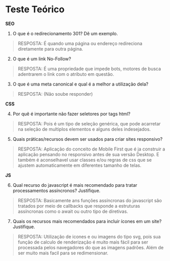 # Teste Teórico

**SEO**

1. O que é o redirecionamento 301? Dê um exemplo.

> RESPOSTA: É quando uma página ou endereço redireciona diretamente para outra página.

2. O que é um link No-Follow?
 
> RESPOSTA: É uma propriedade que impede bots, motores de busca adentrarem o link com o atributo em questão. 

3. O que é uma meta canonical e qual é a melhor a utilização dela?

> RESPOSTA: (Não soube responder)


**CSS**

4. Por quê é importante não fazer seletores por tags html?

> RESPOSTA: Pois é um tipo de seleção genérica, que pode acarretar na seleção de multiplos elementos e alguns deles indesejados. 

5. Quais práticas/recursos devem ser usados para criar sites responsivo?

> RESPOSTA: Aplicação do conceito de Mobile First que é ja construir a aplicação pensando no responsivo antes de sua versão Desktop. E também é aconselhavel usar classes e/ou regras de css que se ajustem automaticamente em diferentes tamanho de telas.


**JS**

6. Qual recurso do javascript é mais recomendado para tratar processamentos assíncronos? Justifique.

> RESPOSTA: Basicamente ans funções assíncronas do javascript são tratados por meio de callbacks que responde a estruturas assíncronas como o await ou outro tipo de diretivas. 

7. Quais os recursos mais recomendados para incluir ícones em um site? Justifique.

> RESPOSTA: Utilização de icones e ou imagens do tipo svg, pois sua função de calculo de renderização é muito mais fácil para ser processada pelos navegadores do que as imagens padrões. Além de ser muito mais facil para se redimensionar.

